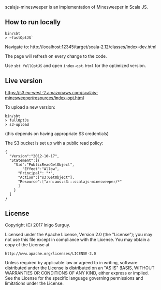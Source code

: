 scalajs-minesweeper is an implementation of Minesweeper in Scala JS.

## How to run locally

    bin/sbt
    > ~fastOptJS`

Navigate to: http://localhost:12345/target/scala-2.12/classes/index-dev.html

The page will refresh on every change to the code.

Use `sbt fullOptJS` and open `index-opt.html` for the optimized version.

## Live version

https://s3.eu-west-2.amazonaws.com/scalajs-minesweeper/resources/index-opt.html

To upload a new version:

    bin/sbt 
    > fullOptJs
    > s3-upload

(this depends on having appropriate S3 credentials)

The S3 bucket is set up with a public read policy:

    {
      "Version":"2012-10-17",
      "Statement":[{
        "Sid":"PublicReadGetObject",
            "Effect":"Allow",
          "Principal": "*",
          "Action":["s3:GetObject"],
          "Resource":["arn:aws:s3:::scalajs-minesweeper/*"
          ]
        }
      ]
    }

## License

Copyright (C) 2017 Inigo Surguy.

Licensed under the Apache License, Version 2.0 (the "License");
you may not use this file except in compliance with the License.
You may obtain a copy of the License at

    http://www.apache.org/licenses/LICENSE-2.0

Unless required by applicable law or agreed to in writing, software
distributed under the License is distributed on an "AS IS" BASIS,
WITHOUT WARRANTIES OR CONDITIONS OF ANY KIND, either express or implied.
See the License for the specific language governing permissions and
limitations under the License.